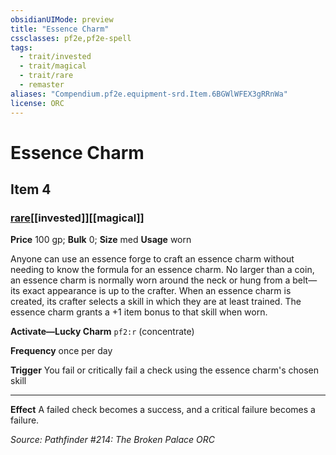 ```yaml
---
obsidianUIMode: preview
title: "Essence Charm"
cssclasses: pf2e,pf2e-spell
tags:
  - trait/invested
  - trait/magical
  - trait/rare
  - remaster
aliases: "Compendium.pf2e.equipment-srd.Item.6BGWlWFEX3gRRnWa"
license: ORC
---
```

# Essence Charm
## Item 4
### [rare](rare "Rare Rarity Trait")[[invested]][[magical]]


**Price** 100 gp; 
**Bulk** 0; **Size** med
**Usage** worn

Anyone can use an essence forge to craft an essence charm without needing to know the formula for an essence charm. No larger than a coin, an essence charm is normally worn around the neck or hung from a belt—its exact appearance is up to the crafter. When an essence charm is created, its crafter selects a skill in which they are at least trained. The essence charm grants a +1 item bonus to that skill when worn.

**Activate—Lucky Charm** `pf2:r` (concentrate)

**Frequency** once per day

**Trigger** You fail or critically fail a check using the essence charm's chosen skill

* * *

**Effect** A failed check becomes a success, and a critical failure becomes a failure.

*Source: Pathfinder #214: The Broken Palace*
*ORC*